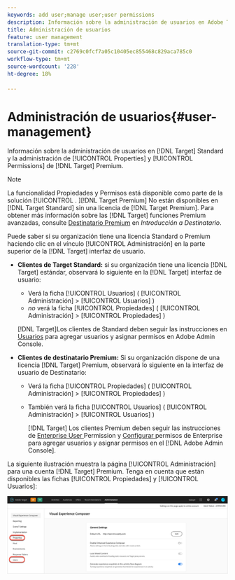 ```yaml
---
keywords: add user;manage user;user permissions
description: Información sobre la administración de usuarios en Adobe Target Standard y la administración de propiedades y permisos de empresa en Adobe Target Premium.
title: Administración de usuarios
feature: user management
translation-type: tm+mt
source-git-commit: c2769c0fcf7a05c10405ec855468c829aca785c0
workflow-type: tm+mt
source-wordcount: '228'
ht-degree: 18%

---
```



# Administración de usuarios{#user-management}

Información sobre la administración de usuarios en [!DNL Target] Standard y la administración de [!UICONTROL Properties] y [!UICONTROL Permissions] de [!DNL Target] Premium.

>[!NOTE]
>
>La funcionalidad Propiedades y Permisos está disponible como parte de la solución [!UICONTROL . ][!DNL Target Premium] No están disponibles en [!DNL Target Standard] sin una licencia de [!DNL Target Premium]. Para obtener más información sobre las [!DNL Target] funciones Premium avanzadas, consulte [Destinatario Premium](/help/c-intro/intro.md#premium) en *Introducción a Destinatario*.

Puede saber si su organización tiene una licencia Standard o Premium haciendo clic en el vínculo [!UICONTROL Administración] en la parte superior de la [!DNL Target] interfaz de usuario.

* **Clientes de Target Standard:** si su organización tiene una licencia  [!DNL Target] estándar, observará lo siguiente en la  [!DNL Target] interfaz de usuario:

   * Verá la ficha [!UICONTROL Usuarios] ( [!UICONTROL Administración] > [!UICONTROL Usuarios] )
   * *no* verá la ficha [!UICONTROL Propiedades] ( [!UICONTROL Administración] > [!UICONTROL Propiedades] )

   [!DNL Target]Los clientes de Standard deben seguir las instrucciones en [Usuarios](/help/administrating-target/c-user-management/c-user-management/user-management.md) para agregar usuarios y asignar permisos en Adobe Admin Console.

* **Clientes de destinatario Premium:** Si su organización dispone de una licencia  [!DNL Target] Premium, observará lo siguiente en la interfaz de usuario de Destinatario:

   * Verá la ficha [!UICONTROL Propiedades] ( [!UICONTROL Administración] > [!UICONTROL Propiedades] )
   * También verá la ficha [!UICONTROL Usuarios] ( [!UICONTROL Administración] > [!UICONTROL Usuarios] )

      [!DNL Target] Los clientes Premium deben seguir las instrucciones de  [Enterprise User ](/help/administrating-target/c-user-management/property-channel/property-channel.md#concept_E396B16FA2024ADBA27BC056138F9838) Permission y  [Configurar ](/help/administrating-target/c-user-management/property-channel/properties-overview.md#concept_22F2855DBF0D4754B9460F5D68749C71) permisos de Enterprise para agregar usuarios y asignar permisos en el  [!DNL Adobe Admin Console].

La siguiente ilustración muestra la página [!UICONTROL Administración] para una cuenta [!DNL Target] Premium. Tenga en cuenta que están disponibles las fichas [!UICONTROL Propiedades] y [!UICONTROL Usuarios]:

![Ficha Administración](/help/administrating-target/assets/premium.png)

